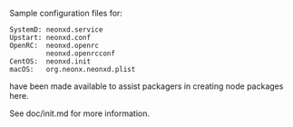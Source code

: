 Sample configuration files for:
```
SystemD: neonxd.service
Upstart: neonxd.conf
OpenRC:  neonxd.openrc
         neonxd.openrcconf
CentOS:  neonxd.init
macOS:   org.neonx.neonxd.plist
```
have been made available to assist packagers in creating node packages here.

See doc/init.md for more information.
